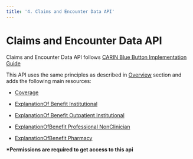 ```yaml
---
title: '4. Claims and Encounter Data API'
---
```

# Claims and Encounter Data API

Claims and Encounter Data API follows [CARIN Blue Button Implementation Guide](http://hl7.org/fhir/us/carin-bb/index.html)

This API uses the same principles as described in [Overview](../ParamountInteroperabilityAPIs/basic.html) section and adds the following main resources:

- [Coverage](../../profiles/Coverage/CARIN-BB.html)

- [ExplanationOf Benefit Institutional](../../profiles/ExplanationOfBenefit/C4BB-ExplanationOfBenefit-Inpatient-Institutional.html)

- [ExplanationOf Benefit Outpatient Institutional](../../profiles/ExplanationOfBenefit/C4BB-ExplanationOfBenefit-Outpatient-Institutional.html)

- [ExplanationOfBenefit Professional NonClinician](../../profiles/ExplanationOfBenefit/C4BB-ExplanationOfBenefit-Professional-NonClinician.html)

- [ExplanationOfBenefit Pharmacy](../../profiles/ExplanationOfBenefit/C4BB-ExplanationOfBenefit-Pharmacy.html)

<b>*Permissions are required to get access to this api</b>
